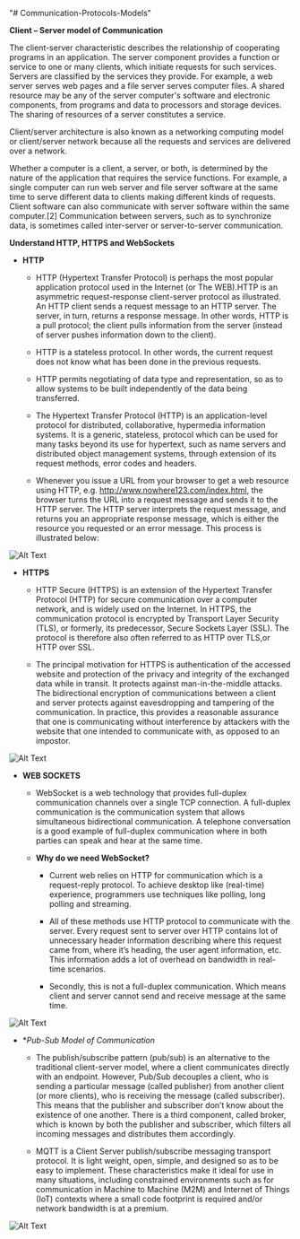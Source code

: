 "# Communication-Protocols-Models" 

**Client – Server model of Communication**

The client-server characteristic describes the relationship of cooperating programs in an application. The server component provides a function or service to one or many clients, which initiate requests for such services. Servers are classified by the services they provide. For example, a web server serves web pages and a file server serves computer files. A shared resource may be any of the server computer's software and electronic components, from programs and data to processors and storage devices. The sharing of resources of a server constitutes a service.

Client/server architecture is also known as a networking computing model or client/server network because all the requests and services are delivered over a network.

Whether a computer is a client, a server, or both, is determined by the nature of the application that requires the service functions. For example, a single computer can run web server and file server software at the same time to serve different data to clients making different kinds of requests. Client software can also communicate with server software within the same computer.[2] Communication between servers, such as to synchronize data, is sometimes called inter-server or server-to-server communication.

**Understand HTTP, HTTPS and WebSockets**

* **HTTP**
	
	* HTTP (Hypertext Transfer Protocol) is perhaps the most popular application protocol used in the Internet (or The WEB).HTTP is an asymmetric request-response client-server protocol as illustrated.  An HTTP client sends a request message to an HTTP server.  The server, in turn, returns a response message.  In other words, HTTP is a pull protocol; the client pulls information from the server (instead of server pushes information down to the client).
	
	* HTTP is a stateless protocol. In other words, the current request does not know what has been done in the previous requests.
	
	* HTTP permits negotiating of data type and representation, so as to allow systems to be built independently of the data being transferred.
	
	* The Hypertext Transfer Protocol (HTTP) is an application-level protocol for distributed, collaborative, hypermedia information systems. It is a generic, stateless, protocol which can be used for many tasks beyond its use for hypertext, such as name servers and distributed object management systems, through extension of its request methods, error codes and headers.

	* Whenever you issue a URL from your browser to get a web resource using HTTP, e.g. http://www.nowhere123.com/index.html, the browser turns the URL into a request message and sends it to the HTTP server. The HTTP server interprets the request message, and returns you an appropriate response message, which is either the resource you requested or an error message. This process is illustrated below:

![Alt Text](https://www.tutorialspoint.com/security_testing/images/http_Protocol.jpg)

* **HTTPS**
	
	* HTTP Secure (HTTPS) is an extension of the Hypertext Transfer Protocol (HTTP) for secure communication over a computer network, and is widely used on the Internet. In HTTPS, the communication protocol is encrypted by Transport Layer Security (TLS), or formerly, its predecessor, Secure Sockets Layer (SSL). The protocol is therefore also often referred to as HTTP over TLS,or HTTP over SSL.
	
	* The principal motivation for HTTPS is authentication of the accessed website and protection of the privacy and integrity of the exchanged data while in transit. It protects against man-in-the-middle attacks. The bidirectional encryption of communications between a client and server protects against eavesdropping and tampering of the communication. In practice, this provides a reasonable assurance that one is communicating without interference by attackers with the website that one intended to communicate with, as opposed to an impostor.

![Alt Text](https://geeksided.com/wp-content/blogs.dir/317/files/2014/07/intermediatediagramhttps.jpg)
	
* **WEB SOCKETS**
	
	* WebSocket is a web technology that provides full-duplex communication channels over a single TCP connection. A full-duplex communication is the communication system that allows simultaneous bidirectional communication. A telephone conversation is a good example of full-duplex communication where in both parties can speak and hear at the same time.
	
	* **Why do we need WebSocket?**
		
		* Current web relies on HTTP for communication which is a request-reply protocol. To achieve desktop like (real-time) experience, programmers use techniques like polling, long polling and streaming.
		
		* All of these methods use HTTP protocol to communicate with the server. Every request sent to server over HTTP contains lot of unnecessary header information describing where this request came from, where it’s heading, the user agent information, etc. This information adds a lot of overhead on bandwidth in real-time scenarios.
		
		* Secondly, this is not a full-duplex communication. Which means client and server cannot send and receive message at the same time. 
		
![Alt Text](https://www.pubnub.com/wp-content/uploads/2014/09/WebSockets-Diagram.png)

* **Pub-Sub Model of Communication*
	
	* The publish/subscribe pattern (pub/sub) is an alternative to the traditional client-server model, where a client communicates directly with an endpoint. However, Pub/Sub decouples a client, who is sending a particular message (called publisher) from another client (or more clients), who is receiving the message (called subscriber). This means that the publisher and subscriber don’t know about the existence of one another. There is a third component, called broker, which is known by both the publisher and subscriber, which filters all incoming messages and distributes them accordingly.
	
	* MQTT is a Client Server publish/subscribe messaging transport protocol. It is light weight, open, simple, and designed so as to be easy to implement. These characteristics make it ideal for use in many situations, including constrained environments such as for communication in Machine to Machine (M2M) and Internet of Things (IoT) contexts where a small code footprint is required and/or network bandwidth is at a premium.

![Alt Text](https://www.hivemq.com/wp-content/uploads/Screen-Shot-2014-10-22-at-12.21.07.png)




